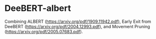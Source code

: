 # DeeBERT-albert

Combining ALBERT (https://arxiv.org/pdf/1909.11942.pdf), Early Exit from DeeBERT (https://arxiv.org/pdf/2004.12993.pdf), and Movement Pruning (https://arxiv.org/pdf/2005.07683.pdf).
